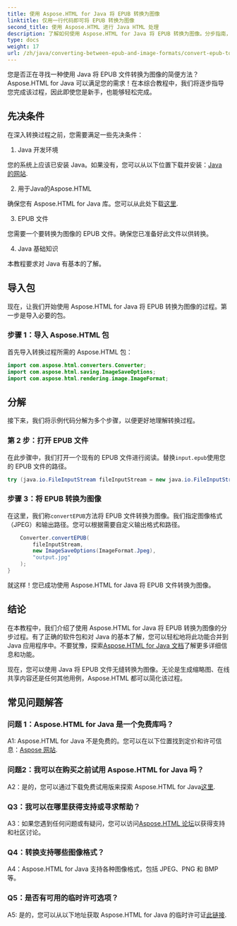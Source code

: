 ```yaml
---
title: 使用 Aspose.HTML for Java 将 EPUB 转换为图像
linktitle: 仅用一行代码即可将 EPUB 转换为图像
second_title: 使用 Aspose.HTML 进行 Java HTML 处理
description: 了解如何使用 Aspose.HTML for Java 将 EPUB 转换为图像。分步指南，轻松完成转换。
type: docs
weight: 17
url: /zh/java/converting-between-epub-and-image-formats/convert-epub-to-image-single-line/
---
```

您是否正在寻找一种使用 Java 将 EPUB 文件转换为图像的简便方法？Aspose.HTML for Java 可以满足您的需求！在本综合教程中，我们将逐步指导您完成该过程，因此即使您是新手，也能够轻松完成。 

## 先决条件

在深入转换过程之前，您需要满足一些先决条件：

1. Java 开发环境

您的系统上应该已安装 Java。如果没有，您可以从以下位置下载并安装：[Java 的网站](https://www.java.com/en/download/).

2. 用于Java的Aspose.HTML

确保您有 Aspose.HTML for Java 库。您可以从此处下载[这里](https://releases.aspose.com/html/java/).

3. EPUB 文件

您需要一个要转换为图像的 EPUB 文件。确保您已准备好此文件以供转换。

4. Java 基础知识

本教程要求对 Java 有基本的了解。

## 导入包

现在，让我们开始使用 Aspose.HTML for Java 将 EPUB 转换为图像的过程。第一步是导入必要的包。

### 步骤 1：导入 Aspose.HTML 包

首先导入转换过程所需的 Aspose.HTML 包：

```java
import com.aspose.html.converters.Converter;
import com.aspose.html.saving.ImageSaveOptions;
import com.aspose.html.rendering.image.ImageFormat;
```

## 分解

接下来，我们将示例代码分解为多个步骤，以便更好地理解转换过程。

### 第 2 步：打开 EPUB 文件

在此步骤中，我们打开一个现有的 EPUB 文件进行阅读。替换`input.epub`使用您的 EPUB 文件的路径。

```java
try (java.io.FileInputStream fileInputStream = new java.io.FileInputStream("input.epub")) {
```

### 步骤 3：将 EPUB 转换为图像

在这里，我们称`convertEPUB`方法将 EPUB 文件转换为图像。我们指定图像格式（JPEG）和输出路径。您可以根据需要自定义输出格式和路径。

```java
    Converter.convertEPUB(
        fileInputStream,
        new ImageSaveOptions(ImageFormat.Jpeg),
        "output.jpg"
    );
}
```

就这样！您已成功使用 Aspose.HTML for Java 将 EPUB 文件转换为图像。

## 结论

在本教程中，我们介绍了使用 Aspose.HTML for Java 将 EPUB 转换为图像的分步过程。有了正确的软件包和对 Java 的基本了解，您可以轻松地将此功能合并到 Java 应用程序中。不要犹豫，探索[Aspose.HTML for Java 文档](https://reference.aspose.com/html/java/)了解更多详细信息和功能。

现在，您可以使用 Java 将 EPUB 文件无缝转换为图像。无论是生成缩略图、在线共享内容还是任何其他用例，Aspose.HTML 都可以简化该过程。

## 常见问题解答

### 问题 1：Aspose.HTML for Java 是一个免费库吗？

 A1: Aspose.HTML for Java 不是免费的。您可以在以下位置找到定价和许可信息：[Aspose 网站](https://purchase.aspose.com/buy).

### 问题2：我可以在购买之前试用 Aspose.HTML for Java 吗？

 A2：是的，您可以通过下载免费试用版来探索 Aspose.HTML for Java[这里](https://releases.aspose.com/html/java).

### Q3：我可以在哪里获得支持或寻求帮助？

 A3：如果您遇到任何问题或有疑问，您可以访问[Aspose.HTML 论坛](https://forum.aspose.com/)以获得支持和社区讨论。

### Q4：转换支持哪些图像格式？

A4：Aspose.HTML for Java 支持各种图像格式，包括 JPEG、PNG 和 BMP 等。

### Q5：是否有可用的临时许可选项？

 A5: 是的，您可以从以下地址获取 Aspose.HTML for Java 的临时许可证[此链接](https://purchase.aspose.com/temporary-license/).